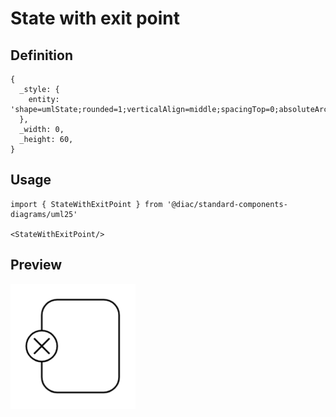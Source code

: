 # State with exit point

## Definition

```
{
  _style: { 
    entity: 'shape=umlState;rounded=1;verticalAlign=middle;spacingTop=0;absoluteArcSize=1;arcSize=10;umlStateConnection=connPointRefExit;boundedLbl=1;whiteSpace=wrap;html=1;',
  },
  _width: 0,
  _height: 60,
}
```

## Usage

```
import { StateWithExitPoint } from '@diac/standard-components-diagrams/uml25'

<StateWithExitPoint/>
```

## Preview

<img src="./state-with-exit-point.png" width="200"/>
